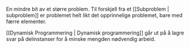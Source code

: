 En mindre bit av et større problem. Til forskjell fra et [[Subproblem | subproblem]] er problemet helt likt det opprinnelige problemet, bare med færre elementer.

[[Dynamisk Programmering | Dynamisk programmering]] går ut på å lagre svar på delinstanser for å minske mengden nødvendig arbeid. 